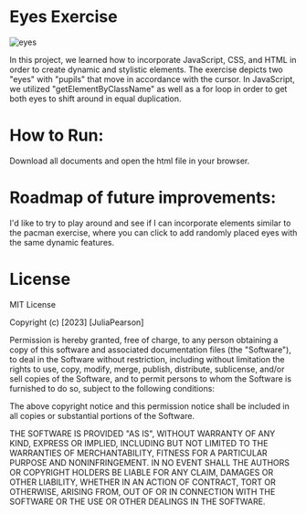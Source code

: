 # Eyes Exercise

![eyes](https://github.com/jtpearson95/Eyes/assets/130475233/f6165700-f42c-4162-8ebb-766161215cb1)

In this project, we learned how to incorporate JavaScript, CSS, and HTML in order to create dynamic and stylistic elements. The exercise depicts two "eyes" with "pupils" that move in accordance with the cursor. In JavaScript, we utilized "getElementByClassName" as well as a for loop in order to get both eyes to shift around in equal duplication.

# How to Run:  
Download all documents and open the html file in your browser.

# Roadmap of future improvements: 
I'd like to try to play around and see if I can incorporate elements similar to the pacman exercise, where you can click to add randomly placed eyes with the same dynamic features.

# License

MIT License

Copyright (c) [2023] [JuliaPearson]

Permission is hereby granted, free of charge, to any person obtaining a copy of this software and associated documentation files (the "Software"), to deal in the Software without restriction, including without limitation the rights to use, copy, modify, merge, publish, distribute, sublicense, and/or sell copies of the Software, and to permit persons to whom the Software is furnished to do so, subject to the following conditions:

The above copyright notice and this permission notice shall be included in all copies or substantial portions of the Software.

THE SOFTWARE IS PROVIDED "AS IS", WITHOUT WARRANTY OF ANY KIND, EXPRESS OR IMPLIED, INCLUDING BUT NOT LIMITED TO THE WARRANTIES OF MERCHANTABILITY, FITNESS FOR A PARTICULAR PURPOSE AND NONINFRINGEMENT. IN NO EVENT SHALL THE AUTHORS OR COPYRIGHT HOLDERS BE LIABLE FOR ANY CLAIM, DAMAGES OR OTHER LIABILITY, WHETHER IN AN ACTION OF CONTRACT, TORT OR OTHERWISE, ARISING FROM, OUT OF OR IN CONNECTION WITH THE SOFTWARE OR THE USE OR OTHER DEALINGS IN THE SOFTWARE.
